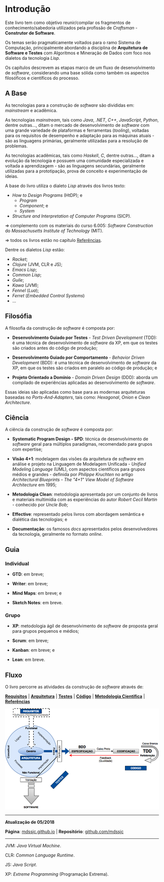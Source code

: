 # Introdução

Este livro tem como objetivo reunir/compilar os fragmentos de
conhecimento/sabedoria utilizados pela profissão de _Craftsman_ - **Construtor
de Software**.

Os temas serão pragmaticamente voltados para o ramo Sistema de Computação,
principalmente abordando a disciplina de **Arquitetura de Software e Testes**
com Algoritmos e Mineração de Dados com foco nos dialetos da tecnologia _Lisp_.

Os capítulos descrevem as etapas marco de um fluxo de desenvolvimento de
_software_, considerando uma base sólida como também os aspectos filosóficos e
científicos do processo.

## A Base

As tecnologias para a construção de _software_ são divididas em: _mainstream_ e
acadêmica.

As tecnologias _mainstream_, tais como _Java_, _.NET_, _C++_, _JavaScript_,
_Python_, dentre outras..., ditam o mercado de desenvolvimento de _software_ com
uma grande variedade de plataformas e ferramentas (_tooling_), voltadas para os
requisitos de desempenho e adaptação para as máquinas atuais - são as linguagens
primárias, geralmente utilizadas para a resolução de problemas.

As tecnologias acadêmicas, tais como _Haskell_, _C_, dentre outras..., ditam a
evolução da tecnologia e possuem uma comunidade especializada e voltada a
aprendizagem - são as linguagens secundárias, geralmente utilizadas para a
prototipação, prova de conceito e experimentação de ideias.

A base do livro utiliza o dialeto _Lisp_ através dos livros texto:

* _How to Design Programs_ (HtDP); e
  * _Program_
  * _Component_; e
  * _System_
* _Structure and Interpretation of Computer Programs_ (SICP).

=> complemento com os materiais do curso 6.005: _Software Construction_ do
_Massachusetts Institute of Technology_ (MIT).

=> todos os livros estão no capítulo [Referências](referencias.md).

Dentre os dialetos _Lisp_ estão:

* _Racket_;
* _Clojure_ (JVM, CLR e JS);
* _Emacs Lisp_;
* _Common Lisp_;
* _Guile_;
* _Kawa_ (JVM);
* _Fennel_ (_Lua_);
* _Ferret_ (_Embedded Control Systems_)
* ...

## Filosófia

A filosofia da construção de _software_ é composta por:
  
* **Desenvolvimento Guiado por Testes** - _Test Driven Development_ (TDD): é uma
técnica de desenvolvimento de _software_ da XP, em que os testes são criados
antes do código de produção;

* **Desenvolvimento Guiado por Comportamento** - _Behavior Driven Development_
(BDD): é uma técnica de desenvolvimento de _software_ da XP, em que os testes
são criados em paralelo ao código de produção; e

* **Projeto Orientado a Domínio** - _Domain Driven Design_ (DDD): aborda um
compilado de experiências aplicadas ao desenvolvimento de _software_.

Essas ideias são aplicadas como base para as modernas arquiteturas baseadas no
_Ports-And-Adapters_, tais como: _Hexagonal_, _Onion_ e _Clean Architecture_.

## Ciência

A ciência da construção de _software_ é composta por:

* **Systematic Program Design - SPD**: técnica de desenvolvimento de _software_
  geral para múltiplos paradigmas, recomendado para grupos com expertise;

* **Visão 4+1**: modelagem das visões da arquitetura de _software_ em análise e
  projeto na Linguagem de Modelagem Unificada - _Unified Modeling Language_
  (UML), com aspectos científicos para grupos médios e grandes - definida por
  _Philippe Kruchten_ no artigo _Architectural Blueprints - The "4+1" View Model
  of Software Architecture_ em 1995;

* **Metodologia Clean**: metodologia apresentada por um conjunto de livros e
  materiais multimídia com as experiências do autor _Robert Cecil Martin_ -
  conhecido por _Uncle Bob_;

* **Effective**: representado pelos livros com abordagem semântica e
  dialética das tecnologias; e

* **Documentação**: os famosos _docs_ apresentados pelos desenvolvedores da
  tecnologia, geralmente no formato _online_.

## Guia

### Individual

* **GTD**: em breve;

* **Writer**: em breve;

* **Mind Maps**: em breve; e

* **Sketch Notes**: em breve.

### Grupo

* **XP**: metodologia ágil de desenvolvimento de _software_ de proposta geral
  para grupos pequenos e médios;

* **Scrum**: em breve;

* **Kanban**: em breve; e

* **Lean**: em breve.

## Fluxo

O livro percorre as atividades da construção de _software_ através de:

**[Requisitos](requisitos/README.md)** |
**[Arquitetura](arquitetura/README.md)** |
**[Testes](testes/README.md)** |
**[Código](codigo/README.md)** |
**[Metodologia Científica](metodologia-cientifica/README.md)** | 
**[Referências](referencias.md)**

![](images/arquitetura-software.png)

---

**Atualização de 05/2018**

**Página**: [mdssjc.github.io](http://mdssjc.github.io "Página do MDS") | 
**Repositório**: [github.com/mdssjc](http://github.com/mdssjc "Repositório do MDS")

---
JVM: _Java Virtual Machine_.

CLR: _Common Language Runtime_.

JS: _Java Script_.

XP: _Extreme Programming_ (Programação Extrema).
